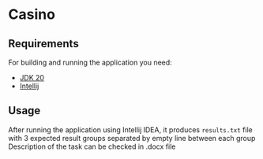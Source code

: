 # Casino

## Requirements

For building and running the application you need:

- [JDK 20](https://www.oracle.com/java/technologies/javase/jdk20-archive-downloads.html)
- [Intellij](https://www.jetbrains.com/idea/)


## Usage
After running the application using Intellij IDEA, it produces `results.txt` file with 3 expected result groups separated by empty line between each group  
Description of the task can be checked in .docx file

